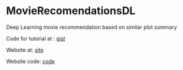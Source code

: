 # MovieRecomendationsDL
Deep Learning movie recommendation based on similar plot summary 

Code for tutorial at : [gist](https://gist.github.com/kcmankar/555e86c870fa1dd0fcdf9e6cab633710)

Website at: [site](https://kcmankar.github.io/website_movie_recommendations_sbert.github.io/)

Website code: [code](https://github.com/kcmankar/website_movie_recommendations_sbert.github.io)
